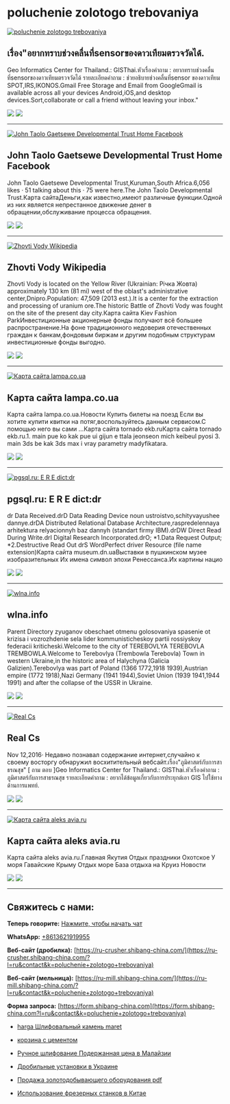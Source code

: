# poluchenie zolotogo trebovaniya

<a href="https://swt.shibang-china.com/?l=ru&img&k=poluchenie+zolotogo+trebovaniya" target="_blank">![poluchenie zolotogo trebovaniya](http://static.shibang-china.com/all-800x300/1131.jpg)</a>

## เรื่อง"อยากทราบช่วงคลื่นที่sensorของดาวเทียมตรวจวัดได้.
Geo Informatics Center for Thailand.: GISThai.หัวเรื่องคำถาม : อยากทราบช่วงคลื่นที่sensorของดาวเทียมตรวจวัดได้ รายละเอียดคำถาม : ช่วยอธิบายช่วงคลื่นที่sensor ของดาวเทียม SPOT,IRS,IKONOS.Gmail Free Storage and Email from GoogleGmail is available across all your devices Android,iOS,and desktop devices.Sort,collaborate or call a friend without leaving your inbox."


<a href="https://whatsapp.shibangsoft.com/WhatsApp.php" target="_blank" title="WhatsApp">![](http://static.shibang-china.com/icon/whatsapp.png)</a> <a href="https://swt.shibang-china.com/?l=ru&icon&k=poluchenie+zolotogo+trebovaniya" target="_blank">![](http://static.shibang-china.com/icon/chat-ru.png)</a>

---

<a href="https://swt.shibang-china.com/?l=ru&img&k=poluchenie+zolotogo+trebovaniya" target="_blank">![John Taolo Gaetsewe Developmental Trust Home Facebook](http://static.shibang-china.com/all-800x300/994.jpg)</a>

## John Taolo Gaetsewe Developmental Trust Home Facebook
John Taolo Gaetsewe Developmental Trust,Kuruman,South Africa.6,056 likes · 51 talking about this · 75 were here.The John Taolo Developmental Trust.Карта сайтаДеньги,как известно,имеют различные функции.Одной из них является непрестанное движение денег в обращении,обслуживание процесса обращения.


<a href="https://whatsapp.shibangsoft.com/WhatsApp.php" target="_blank" title="WhatsApp">![](http://static.shibang-china.com/icon/whatsapp.png)</a> <a href="https://swt.shibang-china.com/?l=ru&icon&k=poluchenie+zolotogo+trebovaniya" target="_blank">![](http://static.shibang-china.com/icon/chat-ru.png)</a>

---

<a href="https://swt.shibang-china.com/?l=ru&img&k=poluchenie+zolotogo+trebovaniya" target="_blank">![Zhovti Vody Wikipedia](http://static.shibang-china.com/all-800x300/440.jpg)</a>

## Zhovti Vody Wikipedia
Zhovti Vody is located on the Yellow River (Ukrainian: Річка Жовта) approximately 130 km (81 mi) west of the oblast's administrative center,Dnipro.Population: 47,509 (2013 est.).It is a center for the extraction and processing of uranium ore.The historic Battle of Zhovti Vody was fought on the site of the present day city.Карта сайта Kiev Fashion ParkИнвестиционные акционерные фонды получают всё большее распространение.На фоне традиционного недоверия отечественных граждан к банкам,фондовым биржам и другим подобным структурам инвестиционные фонды выгодно.


<a href="https://whatsapp.shibangsoft.com/WhatsApp.php" target="_blank" title="WhatsApp">![](http://static.shibang-china.com/icon/whatsapp.png)</a> <a href="https://swt.shibang-china.com/?l=ru&icon&k=poluchenie+zolotogo+trebovaniya" target="_blank">![](http://static.shibang-china.com/icon/chat-ru.png)</a>

---

<a href="https://swt.shibang-china.com/?l=ru&img&k=poluchenie+zolotogo+trebovaniya" target="_blank">![Карта сайта lampa.co.ua](http://static.shibang-china.com/all-800x300/1256.jpg)</a>

## Карта сайта lampa.co.ua
Карта сайта lampa.co.ua.Новости Купить билеты на поезд Если вы хотите купити квитки на потяг,воспользуйтесь данным сервисом.С помощью него вы сами …Карта сайта tornado ekb.ruКарта сайта tornado ekb.ru.1. main pue ko kak pue ui gijun e ttala jeonseon mich keibeul pyosi 3. main 3ds be kak 3ds max i vray parametry madyfikatara.


<a href="https://whatsapp.shibangsoft.com/WhatsApp.php" target="_blank" title="WhatsApp">![](http://static.shibang-china.com/icon/whatsapp.png)</a> <a href="https://swt.shibang-china.com/?l=ru&icon&k=poluchenie+zolotogo+trebovaniya" target="_blank">![](http://static.shibang-china.com/icon/chat-ru.png)</a>

---

<a href="https://swt.shibang-china.com/?l=ru&img&k=poluchenie+zolotogo+trebovaniya" target="_blank">![pgsql.ru: E R E dict:dr](http://static.shibang-china.com/all-800x300/1378.jpg)</a>

## pgsql.ru: E R E dict:dr
dr Data Received.drD Data Reading Device noun ustroistvo,schityvayushee dannye.drDA Distributed Relational Database Architecture,raspredelennaya arhitektura relyacionnyh baz dannyh (standart firmy IBM).drDW Direct Read During Write.drI Digital Research Incorporated.drO; *1.Data Request Output; *2.Destructive Read Out drS WordPerfect driver Resource (file name extension)Карта сайта museum.dn.uaВыставки в пушкинском музее изобразительных Их имена символ эпохи Ренессанса.Их картины нацио


<a href="https://whatsapp.shibangsoft.com/WhatsApp.php" target="_blank" title="WhatsApp">![](http://static.shibang-china.com/icon/whatsapp.png)</a> <a href="https://swt.shibang-china.com/?l=ru&icon&k=poluchenie+zolotogo+trebovaniya" target="_blank">![](http://static.shibang-china.com/icon/chat-ru.png)</a>

---

<a href="https://swt.shibang-china.com/?l=ru&img&k=poluchenie+zolotogo+trebovaniya" target="_blank">![wlna.info](http://static.shibang-china.com/all-800x300/480.jpg)</a>

## wlna.info
Parent Directory zyuganov obeschaet otmenu golosovaniya spasenie ot krizisa i vozrozhdenie sela lider kommunisticheskoy partii rossiyskoy federacii kriticheski.Welcome to the city of TEREBOVLYA TEREBOVLA TREMBOWLA.Welcome to Terebovlya (Trembowla Terebovla) Town in western Ukraine,in the historic area of Halychyna (Galicia Galizien).Terebovlya was part of Poland (1366 1772,1918 1939),Austrian empire (1772 1918),Nazi Germany (1941 1944),Soviet Union (1939 1941,1944 1991) and after the collapse of the USSR in Ukraine.


<a href="https://whatsapp.shibangsoft.com/WhatsApp.php" target="_blank" title="WhatsApp">![](http://static.shibang-china.com/icon/whatsapp.png)</a> <a href="https://swt.shibang-china.com/?l=ru&icon&k=poluchenie+zolotogo+trebovaniya" target="_blank">![](http://static.shibang-china.com/icon/chat-ru.png)</a>

---

<a href="https://swt.shibang-china.com/?l=ru&img&k=poluchenie+zolotogo+trebovaniya" target="_blank">![Real Cs](http://static.shibang-china.com/all-800x300/369.jpg)</a>

## Real Cs
Nov 12,2016· Недавно познавал содержание интернет,случайно к своему восторгу обнаружил восхитительный вебсайт.เรื่อง"ภูมิศาสตร์กับการสาธรณสุข" [ ถาม ตอบ ]Geo Informatics Center for Thailand.: GISThai.หัวเรื่องคำถาม : ภูมิศาสตร์กับการสาธรณสุข รายละเอียดคำถาม : อยากได้ข้อมูลเกี่ยวกับการประยุกต์เอา GIS ไปใช้ทางด้านการแพทย์.


<a href="https://whatsapp.shibangsoft.com/WhatsApp.php" target="_blank" title="WhatsApp">![](http://static.shibang-china.com/icon/whatsapp.png)</a> <a href="https://swt.shibang-china.com/?l=ru&icon&k=poluchenie+zolotogo+trebovaniya" target="_blank">![](http://static.shibang-china.com/icon/chat-ru.png)</a>

---

<a href="https://swt.shibang-china.com/?l=ru&img&k=poluchenie+zolotogo+trebovaniya" target="_blank">![Карта сайта aleks avia.ru](http://static.shibang-china.com/all-800x300/95.jpg)</a>

## Карта сайта aleks avia.ru
Карта сайта aleks avia.ru.Главная Якутия Отдых праздники Охотское У моря Гавайские Крыму Отдых море База отдыха на Круиз Новости

<a href="https://whatsapp.shibangsoft.com/WhatsApp.php" target="_blank" title="WhatsApp">![](http://static.shibang-china.com/icon/whatsapp.png)</a> <a href="https://swt.shibang-china.com/?l=ru&icon&k=poluchenie+zolotogo+trebovaniya" target="_blank">![](http://static.shibang-china.com/icon/chat-ru.png)</a>

---
## Свяжитесь с нами:

**Теперь говорите:** [Нажмите, чтобы начать чат](https://swt.shibang-china.com?l=ru&contact&k=poluchenie+zolotogo+trebovaniya)

**WhatsApp:**  [+8613621919955](https://whatsapp.shibangsoft.com/WhatsApp.php)

**Веб-сайт (дробилка):** [https://ru-crusher.shibang-china.com/](https://ru-crusher.shibang-china.com/?l=ru&contact&k=poluchenie+zolotogo+trebovaniya)

**Веб-сайт (мельница):** [https://ru-mill.shibang-china.com/](https://ru-mill.shibang-china.com/?l=ru&contact&k=poluchenie+zolotogo+trebovaniya)

**Форма запроса:** [https://form.shibang-china.com](https://form.shibang-china.com?l=ru&contact&k=poluchenie+zolotogo+trebovaniya)

* [harga Шлифовальный камень maret](../19/harga%20%D0%A8%D0%BB%D0%B8%D1%84%D0%BE%D0%B2%D0%B0%D0%BB%D1%8C%D0%BD%D1%8B%D0%B9%20%D0%BA%D0%B0%D0%BC%D0%B5%D0%BD%D1%8C%20maret.md)

* [корзина с цементом](../17/%D0%BA%D0%BE%D1%80%D0%B7%D0%B8%D0%BD%D0%B0%20%D1%81%20%D1%86%D0%B5%D0%BC%D0%B5%D0%BD%D1%82%D0%BE%D0%BC.md)

* [Ручное шлифование Подержанная цена в Малайзии](../19/%D0%A0%D1%83%D1%87%D0%BD%D0%BE%D0%B5%20%D1%88%D0%BB%D0%B8%D1%84%D0%BE%D0%B2%D0%B0%D0%BD%D0%B8%D0%B5%20%D0%9F%D0%BE%D0%B4%D0%B5%D1%80%D0%B6%D0%B0%D0%BD%D0%BD%D0%B0%D1%8F%20%D1%86%D0%B5%D0%BD%D0%B0%20%D0%B2%20%D0%9C%D0%B0%D0%BB%D0%B0%D0%B9%D0%B7%D0%B8%D0%B8.md)

* [Дробильные установки в Украине](../19/%D0%94%D1%80%D0%BE%D0%B1%D0%B8%D0%BB%D1%8C%D0%BD%D1%8B%D0%B5%20%D1%83%D1%81%D1%82%D0%B0%D0%BD%D0%BE%D0%B2%D0%BA%D0%B8%20%D0%B2%20%D0%A3%D0%BA%D1%80%D0%B0%D0%B8%D0%BD%D0%B5.md)

* [Продажа золотодобывающего оборудования pdf](../18/%D0%9F%D1%80%D0%BE%D0%B4%D0%B0%D0%B6%D0%B0%20%D0%B7%D0%BE%D0%BB%D0%BE%D1%82%D0%BE%D0%B4%D0%BE%D0%B1%D1%8B%D0%B2%D0%B0%D1%8E%D1%89%D0%B5%D0%B3%D0%BE%20%D0%BE%D0%B1%D0%BE%D1%80%D1%83%D0%B4%D0%BE%D0%B2%D0%B0%D0%BD%D0%B8%D1%8F%20pdf.md)

* [Использование фрезерных станков в Китае](../18/%D0%98%D1%81%D0%BF%D0%BE%D0%BB%D1%8C%D0%B7%D0%BE%D0%B2%D0%B0%D0%BD%D0%B8%D0%B5%20%D1%84%D1%80%D0%B5%D0%B7%D0%B5%D1%80%D0%BD%D1%8B%D1%85%20%D1%81%D1%82%D0%B0%D0%BD%D0%BA%D0%BE%D0%B2%20%D0%B2%20%D0%9A%D0%B8%D1%82%D0%B0%D0%B5.md)